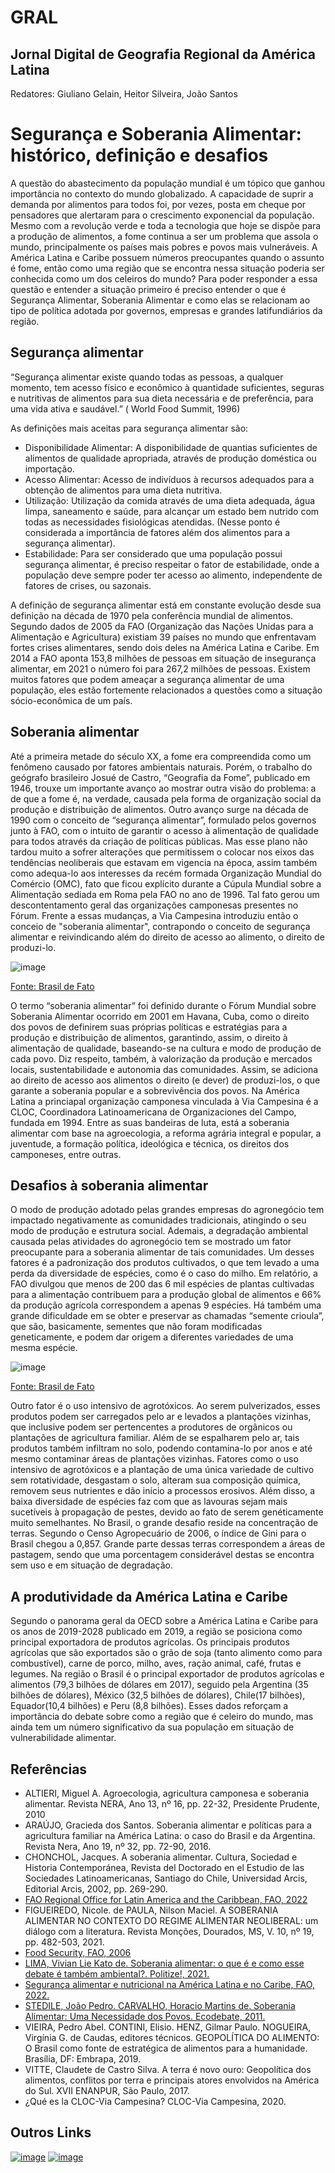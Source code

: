 # GRAL
## Jornal Digital de Geografia Regional da América Latina
Redatores: Giuliano Gelain, Heitor Silveira, João Santos
# Segurança e Soberania Alimentar: histórico, definição e desafios
A questão do abastecimento da população mundial é um tópico que ganhou importância no contexto do mundo globalizado. A capacidade de suprir a demanda por alimentos para todos foi, por vezes, posta em cheque por pensadores que alertaram para o crescimento exponencial da população. Mesmo com a revolução verde e toda a tecnologia que hoje se dispõe para a produção de alimentos, a fome continua a ser um problema que assola o mundo, principalmente os países mais pobres e povos mais vulneráveis. A América Latina e Caribe possuem  números preocupantes quando o assunto é fome, então como uma região que se encontra nessa situação poderia ser conhecida como um dos celeiros do mundo? Para poder responder a essa questão e entender a situação primeiro é preciso entender o que é Segurança Alimentar, Soberania Alimentar e como elas se relacionam ao tipo de política adotada por governos, empresas e grandes latifundiários da região.

## Segurança alimentar
“Segurança alimentar existe quando todas as pessoas, a qualquer momento, tem acesso físico e econômico à quantidade suficientes, seguras e nutritivas de alimentos para sua dieta necessária e de preferência, para uma vida ativa e saudável.” ( World Food Summit, 1996)

As definições mais aceitas para segurança alimentar são:
* Disponibilidade Alimentar: A disponibilidade de quantias suficientes de alimentos de qualidade apropriada, através de produção doméstica ou importação.
* Acesso Alimentar: Acesso de indivíduos à recursos adequados para a obtenção de alimentos para uma dieta nutritiva.
* Utilização: Utilização da comida através de uma dieta adequada, água limpa, saneamento e saúde, para alcançar um estado bem nutrido com todas as necessidades fisiológicas atendidas. (Nesse ponto é considerada a importância de fatores além dos alimentos para a segurança alimentar).
* Estabilidade: Para ser considerado que uma população possui segurança alimentar, é preciso respeitar o fator de estabilidade, onde a população deve sempre poder ter acesso ao alimento, independente de fatores de crises, ou sazonais.

A definição de segurança alimentar está em constante evolução desde sua definição na década de 1970 pela conferência mundial de alimentos. 
Segundo dados de 2005 da FAO (Organização das Nações Unidas para a Alimentação e Agricultura) existiam 39 países no mundo que enfrentavam fortes crises alimentares, sendo dois deles na América Latina e Caribe.
Em 2014 a FAO aponta 153,8 milhões de pessoas em situação de insegurança alimentar, em 2021 o número foi para 267,2 milhões de pessoas.
Existem muitos fatores que podem ameaçar a segurança alimentar de uma população, eles estão fortemente relacionados a questões como a situação sócio-econômica de um país.
## Soberania alimentar
  Até a primeira metade do século XX, a fome era compreendida como um fenômeno causado por fatores ambientais naturais. Porém, o trabalho do geógrafo brasileiro Josué de Castro, “Geografia da Fome”, publicado em 1946, trouxe um importante avanço ao mostrar outra visão do problema: a de que a fome é, na verdade, causada pela forma de organização social da produção e distribuição de alimentos. Outro avanço surge na década de 1990 com o conceito de “segurança alimentar”, formulado pelos governos junto à FAO, com o intuito de garantir o acesso à alimentação de qualidade para todos através da criação de políticas públicas. Mas esse plano não tardou muito a sofrer alterações que permitissem o colocar nos eixos das tendências neoliberais que estavam em vigencia na época, assim também como adequa-lo aos interesses da recém formada Organização Mundial do Comércio (OMC), fato que ficou explícito durante a Cúpula Mundial sobre a Alimentação sediada em Roma pela FAO no ano de 1996. Tal fato gerou um descontentamento geral das organizações camponesas presentes no Fórum. Frente a essas mudanças, a Via Campesina introduziu então o conceio de "soberania alimentar", contrapondo o conceito de segurança alimentar e reivindicando além do direito de acesso ao alimento, o direito de produzi-lo.

![image](https://user-images.githubusercontent.com/106170343/170779326-2f438527-f451-417a-8469-85662ef33e7e.png)
 
 [Fonte: Brasil de Fato](https://www.brasildefato.com.br/2019/02/13/organizacoes-camponesas-da-america-latina-prestam-solidariedade-a-cuba-e-a-venezuela)
  
  O termo “soberania alimentar” foi definido durante o Fórum Mundial sobre Soberania Alimentar ocorrido em 2001 em Havana, Cuba, como o direito dos povos de definirem suas próprias políticas e estratégias para a produção e distribuição de alimentos, garantindo, assim, o direito à alimentação de qualidade, baseando-se na cultura e modo de produção de cada povo. Diz respeito, também, à valorização da produção e mercados locais, sustentabilidade e autonomia das comunidades. Assim, se adiciona ao direito de acesso aos alimentos o direito (e dever) de produzi-los, o que garante a soberania popular e a sobrevivência dos povos. 
  Na América Latina a princiapal organização camponesa vinculada à Via Campesina é a CLOC, Coordinadora Latinoamericana de Organizaciones del Campo, fundada em 1994. Entre as suas bandeiras de luta, está a soberania alimentar com base na agroecologia, a reforma agrária integral e popular, a juventude, a formação política, ideológica e técnica, os direitos dos camponeses, entre outras.

## Desafios à soberania alimentar
  O modo de produção adotado pelas grandes empresas do agronegócio tem impactado negativamente as comunidades tradicionais, atingindo o seu modo de produção e estrutura social. Ademais, a degradação ambiental causada pelas atividades do agronegócio tem se mostrado um fator preocupante para a soberania alimentar de tais comunidades. Um desses fatores é a padronização dos produtos cultivados, o que tem levado a uma perda da diversidade de espécies, como é o caso do milho. Em relatório, a FAO divulgou que menos de 200 das 6 mil espécies de plantas cultivadas para a alimentação contribuem para a produção global de alimentos e 66% da produção agrícola correspondem a apenas 9 espécies. Há também uma grande dificuldade em se obter e preservar as chamadas “semente crioula”, que são, basicamente, sementes que não foram modificadas geneticamente, e podem dar origem a diferentes variedades de uma mesma espécie.
   
![image](https://user-images.githubusercontent.com/106170343/170787170-2b598c53-c7a8-41bf-9170-25918f480554.png)
 
 [Fonte: Brasil de Fato](https://www.brasildefato.com.br/2020/05/24/saiba-o-que-e-semente-crioula-e-entenda-a-sua-importancia)
 
  Outro fator é o uso intensivo de agrotóxicos. Ao serem pulverizados, esses produtos podem ser carregados pelo ar e levados a plantações vizinhas, que inclusive podem ser pertencentes a produtores de orgânicos ou plantações de agricultura familiar. Além de se espalharem pelo ar, tais produtos também infiltram no solo, podendo contamina-lo por anos e até mesmo contaminar áreas de plantações vizinhas. Fatores como o uso intensivo de agrotóxicos e a plantação de uma única variedade de cultivo sem rotatividade, desgastam o solo, alteram sua composição química, removem seus nutrientes e dão início a processos erosivos. Além disso, a baixa diversidade de espécies faz com que as lavouras sejam mais sucetíveis à propagação de pestes, devido ao fato de serem genéticamente muito semelhantes.
No Brasil, o grande desafio reside na concentração de terras. Segundo o Censo Agropecuário de 2006, o índice de Gini para o Brasil chegou a 0,857. Grande parte dessas terras correspondem a áreas de pastagem, sendo que uma porcentagem considerável destas se encontra sem uso e em situação de degradação.
## A produtividade da América Latina e Caribe
Segundo o panorama geral da OECD sobre a América Latina e Caribe para os anos de 2019-2028 publicado em 2019, a região se posiciona como principal exportadora de produtos agrícolas.
Os principais produtos agrícolas que são exportados são o grão de soja (tanto alimento como para combustível), carne de porco, milho, aves, ração animal, café, frutas e legumes.
Na região o Brasil é o principal exportador de produtos agrícolas e alimentos (79,3 bilhões de dólares em 2017), seguido pela Argentina (35 bilhões de dólares), México (32,5 bilhões de dólares), Chile(17 bilhões), Equador(10,4 bilhões) e Peru (8,8 bilhões).
Esses dados reforçam a importância do debate sobre como a região que é celeiro do mundo, mas ainda tem um número significativo da sua população em situação de vulnerabilidade alimentar.

## Referências
 * ALTIERI, Miguel A. Agroecologia, agricultura camponesa e soberania alimentar. Revista NERA, Ano 13, nº 16, pp. 22-32, Presidente Prudente, 2010
 * ARAÚJO, Gracieda dos Santos. Soberania alimentar e políticas para a agricultura familiar na América Latina: o caso do Brasil e da Argentina. Revista Nera, Ano 19, nº 32, pp. 72-90, 2016.
 * CHONCHOL, Jacques. A soberania alimentar. Cultura, Sociedad e Historia Contemporánea, Revista del Doctorado en el Estudio de las Sociedades Latinoamericanas, Santiago do Chile, Universidad Arcis, Editorial Arcis, 2002, pp. 269-290.
 * [FAO Regional Office for Latin America and the Caribbean, FAO, 2022](https://www.fao.org/americas/publicaciones-audio-video/panorama/2021/en/)
 * FIGUEIREDO, Nicole. de PAULA, Nilson Maciel. A SOBERANIA ALIMENTAR NO CONTEXTO DO REGIME ALIMENTAR NEOLIBERAL: um diálogo com a literatura. Revista Monções, Dourados, MS, V. 10, nº 19, pp. 482-503,  2021.
 * [Food Security, FAO, 2006](https://www.fao.org/fileadmin/templates/faoitaly/documents/pdf/pdf_Food_Security_Cocept_Note.pdf)
* [LIMA, Vivian Lie Kato de. Soberania alimentar: o que é e como esse debate é também ambiental?. Politize!, 2021.](https://www.politize.com.br/soberania-alimentar-e-meio-ambiente/)
* [Segurança alimentar e nutricional na América Latina e no Caribe, FAO, 2022.](https://www.fao.org/americas/prioridades/seguridad-alimentaria/pt/)
* [STEDILE, João Pedro. CARVALHO, Horacio Martins de. Soberania Alimentar: Uma Necessidade dos Povos. Ecodebate, 2011.](https://www.ecodebate.com.br/2011/03/25/soberania-alimentar-uma-necessidade-dos-povos-artigo-de-joao-pedro-stedile-e-horacio-martins-de-carvalho/#:~:text=Soberania%20alimentar%3A%20conceitos%20e%20trajet%C3%B3ria,-Houve%20nas%20%C3%BAltimas&text=Foi%20a%20obra%20de%20Josu%C3%A9,produ%C3%A7%C3%A3o%20e%20distribui%C3%A7%C3%A3o%20dos%20alimentos)
* VIEIRA, Pedro Abel. CONTINI, Elisio. HENZ, Gilmar Paulo. NOGUEIRA, Virgínia G. de Caudas, editores técnicos. GEOPOLÍTICA DO ALIMENTO: O Brasil como fonte de estratégica de alimentos para a humanidade. Brasília, DF: Embrapa, 2019.
* VITTE, Claudete de Castro Silva. A terra é novo ouro: Geopolítica dos alimentos, conflitos por terra e principais atores envolvidos na América do Sul. XVII ENANPUR, São Paulo, 2017.
* ¿Qué es la CLOC-Via Campesina? CLOC-Via Campesina, 2020.

## Outros Links
[![image](https://user-images.githubusercontent.com/106170343/170143726-9495775f-5625-4af6-a092-af1233b5ac9d.png)](https://www.fao.org/cfs/en/)
[![image](https://user-images.githubusercontent.com/106170343/170781343-54a2d940-b7eb-4cd1-a3fe-d82e7587f33f.png)](https://cloc-viacampesina.net/que-es-la-cloc-via-campesina)
